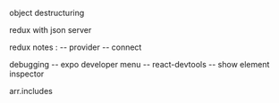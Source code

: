 object destructuring

redux with json server

redux notes :
-- provider
-- connect

debugging
-- expo developer menu
-- react-devtools
-- show element inspector

arr.includes
